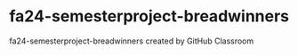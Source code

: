 # fa24-semesterproject-breadwinners
fa24-semesterproject-breadwinners created by GitHub Classroom






